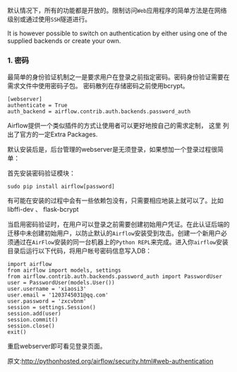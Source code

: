 
默认情况下，所有的功能都是开放的。限制访问`Web`应用程序的简单方法是在网络级别或通过使用`SSH`隧道进行。

It is however possible to switch on authentication by either using one of the supplied backends or create your own.

### 1. 密码

最简单的身份验证机制之一是要求用户在登录之前指定密码。密码身份验证需要在需求文件中使用密码子包。 密码散列在存储密码之前使用bcrypt。

```
[webserver]
authenticate = True
auth_backend = airflow.contrib.auth.backends.password_auth
```

Airflow提供一个类似插件的方式让使用者可以更好地按自己的需求定制， 这里 列出了官方的一定Extra Packages.

默认安装后是，后台管理的webserver是无须登录，如果想加一个登录过程很简单：

首先安装密码验证模块：
```
sudo pip install airflow[password]
```
有可能在安装的过程中会有一些依赖包没有，只需要相应地装上就可以了。比如 libffi-dev 、 flask-bcrypt

当启用密码验证时，在用户可以登录之前需要创建初始用户凭证。在此认证后端的迁移中未创建初始用户，以防止默认的`Airflow`安装受到攻击。创建一个新用户必须通过在`AirFlow`安装的同一台机器上的`Python REPL`来完成。进入你`airflow`安装目录后运行以下代码，将用户帐号密码信息写入DB：
```
import airflow
from airflow import models, settings
from airflow.contrib.auth.backends.password_auth import PasswordUser
user = PasswordUser(models.User())
user.username = 'xiaosi3'
user.email = '1203745031@qq.com'
user.password = 'zxcvbnm'
session = settings.Session()
session.add(user)
session.commit()
session.close()
exit()
```
重启webserver即可看见登录页面。



原文:http://pythonhosted.org/airflow/security.html#web-authentication
